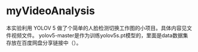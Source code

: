 # myVideoAnalysis
本实验利用 YOLOV 5 做了个简单的人脸检测切换工作图的小项目。具体内容见文件视频文件。
yolov5-master是作为训练yolov5s.pt模型的，里面是data数据集存放在百度网盘分享链接中（）。
